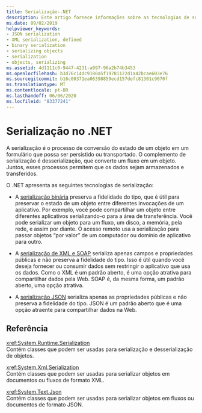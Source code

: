 ```yaml
---
title: Serialização-.NET
description: Este artigo fornece informações sobre as tecnologias de serialização do .NET, incluindo serialização binária, serialização de XML e SOAP e serialização JSON.
ms.date: 09/02/2019
helpviewer_keywords:
- JSON serialization
- XML serialization, defined
- binary serialization
- serializing objects
- serialization
- objects, serializing
ms.assetid: 4d1111c0-9447-4231-a997-96a2b74b3453
ms.openlocfilehash: b3d76c14dc9180a5f19781122d1a42bcae603e76
ms.sourcegitcommit: b16c00371ea06398859ecd157defc81301c9070f
ms.translationtype: MT
ms.contentlocale: pt-BR
ms.lasthandoff: 06/06/2020
ms.locfileid: "83377241"
---
```

# <a name="serialization-in-net"></a>Serialização no .NET

A serialização é o processo de conversão do estado de um objeto em um formulário que possa ser persistido ou transportado. O complemento de serialização é desserialização, que converte um fluxo em um objeto. Juntos, esses processos permitem que os dados sejam armazenados e transferidos.  
  
O .NET apresenta as seguintes tecnologias de serialização:  
  
- A [serialização binária](binary-serialization.md) preserva a fidelidade do tipo, que é útil para preservar o estado de um objeto entre diferentes invocações de um aplicativo. Por exemplo, você pode compartilhar um objeto entre diferentes aplicativos serializando-o para a área de transferência. Você pode serializar um objeto para um fluxo, um disco, a memória, pela rede, e assim por diante. O acesso remoto usa a serialização para passar objetos “por valor” de um computador ou domínio de aplicativo para outro.  
  
- A [serialização de XML e SOAP](xml-and-soap-serialization.md) serializa apenas campos e propriedades públicas e não preserva a fidelidade do tipo. Isso é útil quando você deseja fornecer ou consumir dados sem restringir o aplicativo que usa os dados. Como o XML é um padrão aberto, é uma opção atrativa para compartilhar dados pela Web. SOAP é, da mesma forma, um padrão aberto, uma opção atrativa.  
  
- A [serialização JSON](system-text-json-overview.md) serializa apenas as propriedades públicas e não preserva a fidelidade do tipo. JSON é um padrão aberto que é uma opção atraente para compartilhar dados na Web.

## <a name="reference"></a>Referência

<xref:System.Runtime.Serialization>  
Contém classes que podem ser usadas para serialização e desserialização de objetos.
  
<xref:System.Xml.Serialization>  
Contém classes que podem ser usadas para serializar objetos em documentos ou fluxos de formato XML.

<xref:System.Text.Json>  
Contém classes que podem ser usadas para serializar objetos em fluxos ou documentos de formato JSON.
